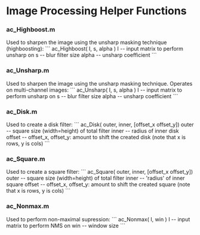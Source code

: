 <h1>Image Processing Helper Functions</h1>  


<h3>ac_Highboost.m</h3>  
Used to sharpen the image using the unsharp masking technique (highboosting):
```
ac_Highboost( I, s, alpha )  
  I -- input matrix to perform unsharp on
  s -- blur filter size
  alpha -- unsharp coefficient
```

<h3>ac_Unsharp.m</h3>  
Used to sharpen the image using the unsharp masking technique.  Operates on multi-channel images:
```
ac_Unsharp( I, s, alpha )  
  I -- input matrix to perform unsharp on
  s -- blur filter size
  alpha -- unsharp coefficient
```

<h3>ac_Disk.m</h3>  
Used to create a disk filter: 
```
ac_Disk( outer, inner, [offset_x offset_y])  
  outer -- square size (width=height) of total filter
  inner -- radius of inner disk
  offset -- offset_x, offset_y: amount to shift the created disk (note that x is rows, y is cols)
```

<h3>ac_Square.m</h3>  
Used to create a square filter:
```
ac_Square( outer, inner, [offset_x offset_y])  
  outer -- square size (width=height) of total filter  
  inner -- 'radius' of inner square
  offset -- offset_x, offset_y: amount to shift the created square (note that x is rows, y is cols)
```

<h3>ac_Nonmax.m</h3>  
Used to perform non-maximal supression:
```
ac_Nonmax( I, win )  
  I -- input matrix to perform NMS on
  win -- window size
```



